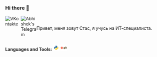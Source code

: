 ### Hi there 👋

<a href="https://vk.com/stas224">
  <img align="left" alt="VKontakte" width="50px" src="https://cdn.jsdelivr.net/npm/simple-icons@v3/icons/vk.svg" />
</a>
<a href="https://t.me/stas224stas">
  <img align="left" alt="Abhishek's Telegram" width="50px" src="https://cdn.jsdelivr.net/npm/simple-icons@v3/icons/telegram.svg" />
</a>

<br />

Привет, меня зовут Стас, я учусь на ИТ-специалиста.

<br />

**Languages and Tools:**
<code><img height="20" src="https://raw.githubusercontent.com/github/explore/80688e429a7d4ef2fca1e82350fe8e3517d3494d/topics/python/python.png"></code>
<code><img height="20" src="https://raw.githubusercontent.com/github/explore/80688e429a7d4ef2fca1e82350fe8e3517d3494d/topics/git/git.png"></code>
